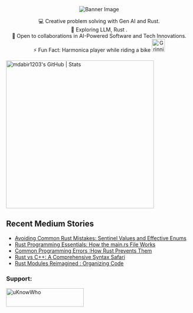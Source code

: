 <div align="center">
  <img src="https://github.com/mdabir1203/mdabir1203/assets/66947064/dc33981c-00bf-42e4-a644-06d63ecc16d7" alt="Banner Image" />
  
</div>

<p style="text-align: center;">

<div align="center">
💻 Creative problem solving with Gen AI and Rust.<br>
🌱 Exploring LLM, Rust .<br>
🚀 Open to collaborations in AI-Powered Software and Tech Innovations.<br>
⚡ Fun Fact: Harmonica player while riding a bike
  <img src="https://raw.githubusercontent.com/Tarikul-Islam-Anik/Animated-Fluent-Emojis/master/Emojis/Smilies/Grinning%20Cat%20with%20Smiling%20Eyes.png" alt="Grinning Cat with Smiling Eyes" width="35" height="35" />
</p>
</div>

<a align="mid-center" href="https://quira.sh?utm_source=widgets&utm_campaign=mdabir1203">
  <img src="https://stats.quira.sh/mdabir1203/github?theme=dark" alt="mdabir1203's GitHub | Stats" width="400" height="400">
</a>


## Recent Medium Stories

<!-- BLOG-POST-LIST:START -->
- [Avoiding Common Rust Mistakes: Sentinel Values and Effective Enums](https://medium.com/@md.abir1203/avoiding-common-rust-mistakes-sentinel-values-and-effective-enums-7d142402937f?source=rss-b62bf3bb75c7------2)
- [Rust Programming Essentials: How the main.rs File Works](https://medium.com/@md.abir1203/rust-programming-essentials-how-the-main-rs-file-works-e554f51576d8?source=rss-b62bf3bb75c7------2)
- [Common Programming Errors :How Rust Prevents Them](https://medium.com/@md.abir1203/common-programming-errors-how-rust-prevents-them-a1ec8c0b3397?source=rss-b62bf3bb75c7------2)
- [Rust vs C++: A Comprehensive Syntax Safari](https://medium.com/@md.abir1203/rust-vs-c-a-comprehensive-syntax-safari-f62254f9b878?source=rss-b62bf3bb75c7------2)
- [Rust Modules Reimagined : Organizing Code](https://medium.com/@md.abir1203/rust-modules-reimagined-organizing-code-15a57c39d648?source=rss-b62bf3bb75c7------2)
<!-- BLOG-POST-LIST:END -->


**<h3 align="left">Support:</h3>**
<p><a href="https://www.buymeacoffee.com/uKnowWho"> <img align="left" src="https://cdn.buymeacoffee.com/buttons/v2/default-yellow.png" height="50" width="210" alt="uKnowWho" /></a></p><br><br>

